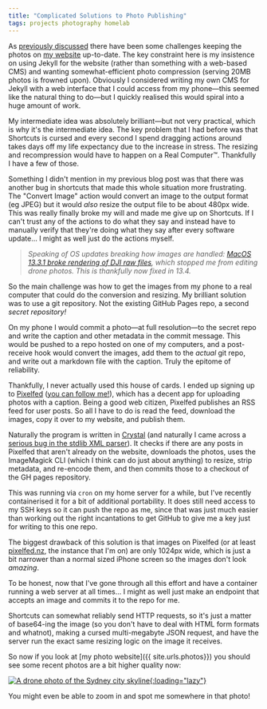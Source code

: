 ```yaml
---
title: "Complicated Solutions to Photo Publishing"
tags: projects photography homelab
---
```


As [previously discussed](/2022/04/22/shortcuts-is-a-cursed-minefield/) there have been some challenges keeping the photos on [my website](https://photography.willhbr.net) up-to-date. The key constraint here is my insistence on using Jekyll for the website (rather than something with a web-based CMS) and wanting somewhat-efficient photo compression (serving 20MB photos is frowned upon). Obviously I considered writing my own CMS for Jekyll with a web interface that I could access from my phone—this seemed like the natural thing to do—but I quickly realised this would spiral into a huge amount of work.

My intermediate idea was absolutely brilliant—but not very practical, which is why it's the intermediate idea. The key problem that I had before was that Shortcuts is cursed and every second I spend dragging actions around takes days off my life expectancy due to the increase in stress. The resizing and recompression would have to happen on a Real Computer™. Thankfully I have a few of those.

Something I didn't mention in my previous blog post was that there was another bug in shortcuts that made this whole situation more frustrating. The "Convert Image" action would convert an image to the output format (eg JPEG) but it would _also_ resize the output file to be about 480px wide. This was really finally broke my will and made me give up on Shortcuts. If I can't trust any of the actions to do what they say and instead have to manually verify that they're doing what they say after every software update... I might as well just do the actions myself.

> _Speaking of OS updates breaking how images are handled: [MacOS 13.3.1 broke rendering of DJI raw files](/2023/05/10/dji-dng-rendering-broken-on-ventura/), which stopped me from editing drone photos. This is thankfully now fixed in 13.4._

So the main challenge was how to get the images from my phone to a real computer that could do the conversion and resizing. My brilliant solution was to use a git repository. Not the existing GitHub Pages repo, a second _secret repository!_

On my phone I would commit a photo—at full resolution—to the secret repo and write the caption and other metadata in the commit message. This would be pushed to a repo hosted on one of my computers, and a post-receive hook would convert the images, add them to the _actual_ git repo, and write out a markdown file with the caption. Truly the epitome of reliability.

Thankfully, I never actually used this house of cards. I ended up signing up to [Pixelfed](https://pixelfed.org) ([you can follow me!](https://pixelfed.nz/willhbr)), which has a decent app for uploading photos with a caption. Being a good web citizen, Pixelfed publishes an RSS feed for user posts. So all I have to do is read the feed, download the images, copy it over to my website, and publish them.

Naturally the program is written in [Crystal](https://crystal-lang.org) (and naturally I came across a [serious bug in the stdlib XML parser](https://github.com/crystal-lang/crystal/issues/11078)). It checks if there are any posts in Pixelfed that aren't already on the website, downloads the photos, uses the ImageMagick CLI (which I think can do just about anything) to resize, strip metadata, and re-encode them, and then commits those to a checkout of the GH pages repository.

This was running via `cron` on my home server for a while, but I've recently containerised it for a bit of additional portability. It does still need access to my SSH keys so it can push the repo as me, since that was just much easier than working out the right incantations to get GitHub to give me a key just for writing to this one repo.

The biggest drawback of this solution is that images on Pixelfed (or at least [pixelfed.nz](https://pixelfed.nz), the instance that I'm on) are only 1024px wide, which is just a bit narrower than a normal sized iPhone screen so the images don't look _amazing_.

To be honest, now that I've gone through all this effort and have a container running a web server at all times... I might as well just make an endpoint that accepts an image and commits it to the repo for me.

Shortcuts can somewhat reliably send HTTP requests, so it's just a matter of base64-ing the image (so you don't have to deal with HTML form formats and whatnot), making a cursed multi-megabyte JSON request, and have the server run the exact same resizing logic on the image it receives.

So now if you look at [my photo website]({{ site.urls.photos}}) you should see some recent photos are a bit higher quality now:

[![A drone photo of the Sydney city skyline](https://photography.willhbr.net/photos/2023-05-22-f8d178.jpeg){:loading="lazy"}](https://photography.willhbr.net/2023-05-22/)

You might even be able to zoom in and spot me somewhere in that photo!
